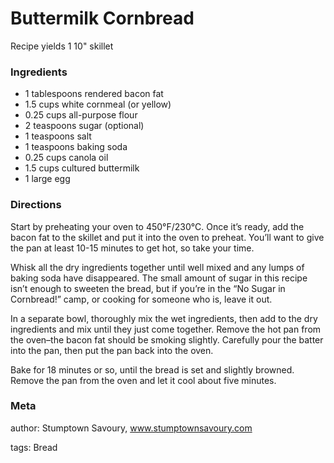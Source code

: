 # Buttermilk Cornbread

Recipe yields 1 10" skillet 

### Ingredients
 * 1 tablespoons rendered bacon fat
 * 1.5 cups white cornmeal (or yellow)
 * 0.25 cups all-purpose flour
 * 2 teaspoons sugar (optional)
 * 1 teaspoons salt
 * 1 teaspoons baking soda
 * 0.25 cups canola oil
 * 1.5 cups cultured buttermilk
 * 1 large egg

### Directions

Start by preheating your oven to 450°F/230°C. Once it’s ready, add the bacon fat to the skillet and put it into the oven to preheat. You’ll want to give the pan at least 10-15 minutes to get hot, so take your time.

Whisk all the dry ingredients together until well mixed and any lumps of baking soda have disappeared. The small amount of sugar in this recipe isn’t enough to sweeten the bread, but if you’re in the “No Sugar in Cornbread!” camp, or cooking for someone who is, leave it out.

In a separate bowl, thoroughly mix the wet ingredients, then add to the dry ingredients and mix until they just come together. Remove the hot pan from the oven–the bacon fat should be smoking slightly. Carefully pour the batter into the pan, then put the pan back into the oven.

Bake for 18 minutes or so, until the bread is set and slightly browned. Remove the pan from the oven and let it cool about five minutes.

### Meta
author: Stumptown Savoury, www.stumptownsavoury.com

tags: Bread

